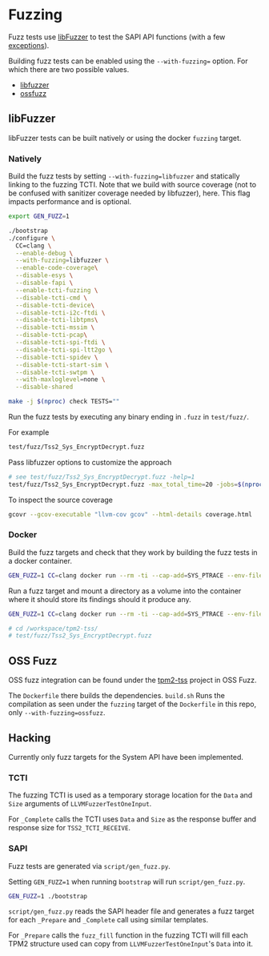 # Fuzzing

Fuzz tests use [libFuzzer](http://llvm.org/docs/LibFuzzer.html) to test the SAPI
API functions (with a few [exceptions](https://github.com/tpm2-software/tpm2-tss/blob/master/script/gen_fuzz.py#L177)).

Building fuzz tests can be enabled using the `--with-fuzzing=` option. For which
there are two possible values.

- [libfuzzer](#libfuzzer)
- [ossfuzz](#oss-fuzz)

## libFuzzer

libFuzzer tests can be built natively or using the docker `fuzzing` target.

### Natively

Build the fuzz tests by setting `--with-fuzzing=libfuzzer` and statically
linking to the fuzzing TCTI. Note that we build with source coverage (not to be confused with sanitizer coverage needed by libfuzzer), here. This flag impacts performance and is optional.

```bash
export GEN_FUZZ=1

./bootstrap
./configure \
  CC=clang \
  --enable-debug \
  --with-fuzzing=libfuzzer \
  --enable-code-coverage\
  --disable-esys \
  --disable-fapi \
  --enable-tcti-fuzzing \
  --disable-tcti-cmd \
  --disable-tcti-device\
  --disable-tcti-i2c-ftdi \
  --disable-tcti-libtpms\
  --disable-tcti-mssim \
  --disable-tcti-pcap\
  --disable-tcti-spi-ftdi \
  --disable-tcti-spi-ltt2go \
  --disable-tcti-spidev \
  --disable-tcti-start-sim \
  --disable-tcti-swtpm \
  --with-maxloglevel=none \
  --disable-shared

make -j $(nproc) check TESTS=""
```

Run the fuzz tests by executing any binary ending in `.fuzz` in `test/fuzz/`.

For example
```bash
test/fuzz/Tss2_Sys_EncryptDecrypt.fuzz
```

Pass libfuzzer options to customize the approach
```bash
# see test/fuzz/Tss2_Sys_EncryptDecrypt.fuzz -help=1
test/fuzz/Tss2_Sys_EncryptDecrypt.fuzz -max_total_time=20 -jobs=$(nproc) ./corpus
```

To inspect the source coverage
```bash
gcovr --gcov-executable "llvm-cov gcov" --html-details coverage.html
```

### Docker

Build the fuzz targets and check that they work by building the fuzz tests in a docker
container.

```bash
GEN_FUZZ=1 CC=clang docker run --rm -ti --cap-add=SYS_PTRACE --env-file .ci/docker.env -v $PWD:/workspace/tpm2-tss ghcr.io/tpm2-software/fedora-32 /bin/bash -c /workspace/tpm2-tss/.ci/docker.run
```

Run a fuzz target and mount a directory as a volume into the container where it
should store its findings should it produce any.

```bash
GEN_FUZZ=1 CC=clang docker run --rm -ti --cap-add=SYS_PTRACE --env-file .ci/docker.env -v $PWD:/workspace/tpm2-tss ghcr.io/tpm2-software/fedora-32

# cd /workspace/tpm2-tss/
# test/fuzz/Tss2_Sys_EncryptDecrypt.fuzz
```

## OSS Fuzz

OSS fuzz integration can be found under the
[tpm2-tss](https://github.com/google/oss-fuzz/tree/master/projects/tpm2-tss)
project in OSS Fuzz.

The `Dockerfile` there builds the dependencies. `build.sh` Runs the compilation
as seen under the `fuzzing` target of the `Dockerfile` in this repo, only
`--with-fuzzing=ossfuzz`.

## Hacking

Currently only fuzz targets for the System API have been implemented.

### TCTI

The fuzzing TCTI is used as a temporary storage location for the `Data` and
`Size` arguments of `LLVMFuzzerTestOneInput`.

For `_Complete` calls the TCTI uses `Data` and `Size` as the response buffer and
response size for `TSS2_TCTI_RECEIVE`.

### SAPI

Fuzz tests are generated via `script/gen_fuzz.py`.

Setting `GEN_FUZZ=1` when running `bootstrap` will run `script/gen_fuzz.py`.

```bash
GEN_FUZZ=1 ./bootstrap
```

`script/gen_fuzz.py` reads the SAPI header file and generates a fuzz target for
each `_Prepare` and `_Complete` call using similar templates.

For `_Prepare` calls the `fuzz_fill` function in the fuzzing TCTI will fill each
TPM2 structure used can copy from `LLVMFuzzerTestOneInput`'s `Data` into it.
